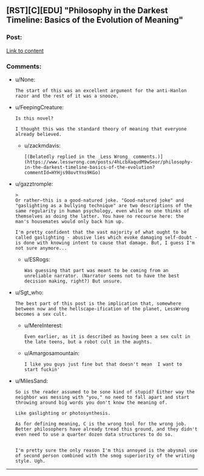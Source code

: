 ## [RST][C][EDU] "Philosophy in the Darkest Timeline: Basics of the Evolution of Meaning"

### Post:

[Link to content](https://www.lesswrong.com/posts/4hLcbXaqudM9wSeor/philosophy-in-the-darkest-timeline-basics-of-the-evolution)

### Comments:

- u/None:
  ```
  The start of this was an excellent argument for the anti-Hanlon razor and the rest of it was a snooze.
  ```

- u/FeepingCreature:
  ```
  Is this novel?

  I thought this was the standard theory of meaning that everyone already believed.
  ```

  - u/zackmdavis:
    ```
    [(Belatedly replied in the _Less Wrong_ comments.)](https://www.lesswrong.com/posts/4hLcbXaqudM9wSeor/philosophy-in-the-darkest-timeline-basics-of-the-evolution?commentId=HYHjs98ovtYns9KGo)
    ```

- u/gazztromple:
  ```
  > 
  Or rather—this is a good-natured joke. "Good-natured joke" and "gaslighting as a bullying technique" are two descriptions of the same regularity in human psychology, even while no one thinks of themselves as doing the latter. You have no recourse here: the man's housemates would only back him up.

  I'm pretty confident that the vast majority of what ought to be called gaslighting - abusive lies which evoke damaging self-doubt - is done with knowing intent to cause that damage. But, I guess I'm not sure anymore...
  ```

  - u/ESRogs:
    ```
    Was guessing that part was meant to be coming from an unreliable narrator. (Narrator seems not to have the best decision making, right?) But unsure.
    ```

- u/Sgt_who:
  ```
  The best part of this post is the implication that, somewhere between now and the hellscape-ification of the planet, LessWrong becomes a sex cult.
  ```

  - u/MereInterest:
    ```
    Even earlier, as it is described as having been a sex cult in the late teens, but a robot cult in the aughts.
    ```

  - u/Amargosamountain:
    ```
    I like you guys just fine but that doesn't mean  I want to start fuckin'
    ```

- u/MilesSand:
  ```
  So is the reader assumed to be sone kind of stupid? Either way the neighbor was messing with "you," no need to fall apart and start throwing around big words you don't know the meaning of. 

  Like gaslighting or photosynthesis.

  As for defining meaning, C is the wrong tool for the wrong job.  Better philosophers have already tread this ground, and they didn't even need to use a quarter dozen data structures to do so.


  I'm pretty sure the only reason I'm this annoyed is the abysmal use of second person combined with the smog superiority of the writing style. Ugh.
  ```

---

